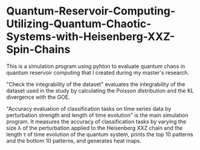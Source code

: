 # Quantum-Reservoir-Computing-Utilizing-Quantum-Chaotic-Systems-with-Heisenberg-XXZ-Spin-Chains

This is a simulation program using pyhton to evaluate quantum chaos in quantum reservoir computing that I created during my master's research.

"Check the integrability of the dataset" evaluates the integrability of the dataset used in the study by calculating the Poisson distribution and the KL divergence with the GOE.

"Accuracy evaluation of classification tasks on time series data by perturbation strength and length of time evolution" is the main simulation program. It measures the accuracy of classification tasks by varying the size λ of the perturbation applied to the Heisenberg XXZ chain and the length τ of time evolution of the quantum system, prints the top 10 patterns and the bottom 10 patterns, and generates heat maps.
